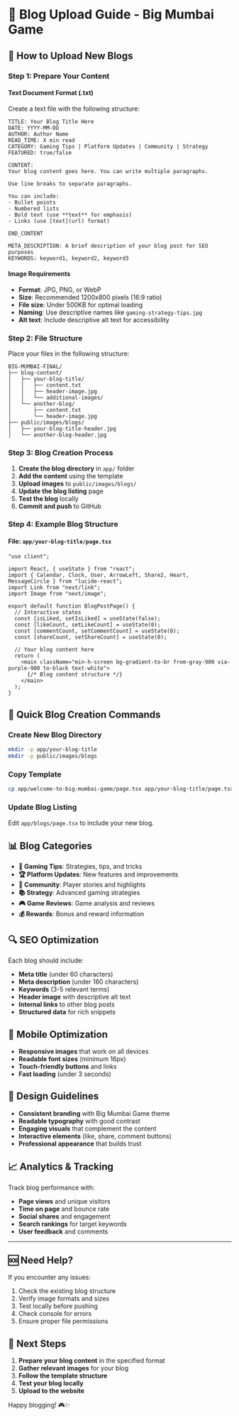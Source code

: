 # 📝 Blog Upload Guide - Big Mumbai Game

## 🎯 How to Upload New Blogs

### **Step 1: Prepare Your Content**

#### **Text Document Format (.txt)**
Create a text file with the following structure:

```
TITLE: Your Blog Title Here
DATE: YYYY-MM-DD
AUTHOR: Author Name
READ_TIME: X min read
CATEGORY: Gaming Tips | Platform Updates | Community | Strategy
FEATURED: true/false

CONTENT:
Your blog content goes here. You can write multiple paragraphs.

Use line breaks to separate paragraphs.

You can include:
- Bullet points
- Numbered lists
- Bold text (use **text** for emphasis)
- Links (use [text](url) format)

END_CONTENT

META_DESCRIPTION: A brief description of your blog post for SEO purposes
KEYWORDS: keyword1, keyword2, keyword3
```

#### **Image Requirements**
- **Format**: JPG, PNG, or WebP
- **Size**: Recommended 1200x800 pixels (16:9 ratio)
- **File size**: Under 500KB for optimal loading
- **Naming**: Use descriptive names like `gaming-strategy-tips.jpg`
- **Alt text**: Include descriptive alt text for accessibility

### **Step 2: File Structure**

Place your files in the following structure:
```
BIG-MUMBAI-FINAL/
├── blog-content/
│   ├── your-blog-title/
│   │   ├── content.txt
│   │   ├── header-image.jpg
│   │   └── additional-images/
│   └── another-blog/
│       ├── content.txt
│       └── header-image.jpg
├── public/images/blogs/
│   ├── your-blog-title-header.jpg
│   └── another-blog-header.jpg
```

### **Step 3: Blog Creation Process**

1. **Create the blog directory** in `app/` folder
2. **Add the content** using the template
3. **Upload images** to `public/images/blogs/`
4. **Update the blog listing** page
5. **Test the blog** locally
6. **Commit and push** to GitHub

### **Step 4: Example Blog Structure**

#### **File: `app/your-blog-title/page.tsx`**
```tsx
"use client";

import React, { useState } from "react";
import { Calendar, Clock, User, ArrowLeft, Share2, Heart, MessageCircle } from "lucide-react";
import Link from "next/link";
import Image from "next/image";

export default function BlogPostPage() {
  // Interactive states
  const [isLiked, setIsLiked] = useState(false);
  const [likeCount, setLikeCount] = useState(0);
  const [commentCount, setCommentCount] = useState(0);
  const [shareCount, setShareCount] = useState(0);

  // Your blog content here
  return (
    <main className="min-h-screen bg-gradient-to-br from-gray-900 via-purple-900 to-black text-white">
      {/* Blog content structure */}
    </main>
  );
}
```

## 🚀 Quick Blog Creation Commands

### **Create New Blog Directory**
```bash
mkdir -p app/your-blog-title
mkdir -p public/images/blogs
```

### **Copy Template**
```bash
cp app/welcome-to-big-mumbai-game/page.tsx app/your-blog-title/page.tsx
```

### **Update Blog Listing**
Edit `app/blogs/page.tsx` to include your new blog.

## 📊 Blog Categories

- **🎯 Gaming Tips**: Strategies, tips, and tricks
- **🏆 Platform Updates**: New features and improvements
- **🌟 Community**: Player stories and highlights
- **📚 Strategy**: Advanced gaming strategies
- **🎮 Game Reviews**: Game analysis and reviews
- **💰 Rewards**: Bonus and reward information

## 🔍 SEO Optimization

Each blog should include:
- **Meta title** (under 60 characters)
- **Meta description** (under 160 characters)
- **Keywords** (3-5 relevant terms)
- **Header image** with descriptive alt text
- **Internal links** to other blog posts
- **Structured data** for rich snippets

## 📱 Mobile Optimization

- **Responsive images** that work on all devices
- **Readable font sizes** (minimum 16px)
- **Touch-friendly buttons** and links
- **Fast loading** (under 3 seconds)

## 🎨 Design Guidelines

- **Consistent branding** with Big Mumbai Game theme
- **Readable typography** with good contrast
- **Engaging visuals** that complement the content
- **Interactive elements** (like, share, comment buttons)
- **Professional appearance** that builds trust

## 📈 Analytics & Tracking

Track blog performance with:
- **Page views** and unique visitors
- **Time on page** and bounce rate
- **Social shares** and engagement
- **Search rankings** for target keywords
- **User feedback** and comments

---

## 🆘 Need Help?

If you encounter any issues:
1. Check the existing blog structure
2. Verify image formats and sizes
3. Test locally before pushing
4. Check console for errors
5. Ensure proper file permissions

## 📝 Next Steps

1. **Prepare your blog content** in the specified format
2. **Gather relevant images** for your blog
3. **Follow the template structure**
4. **Test your blog locally**
5. **Upload to the website**

Happy blogging! 🎮✨
